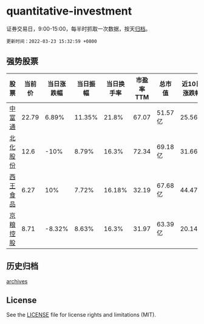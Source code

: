 # quantitative-investment

证券交易日，9:00-15:00，每半时抓取一次数据，按天[归档](archives)。

`更新时间：2022-03-23 15:32:59 +0800`

## 强势股票

|股票|当前价|当日涨跌幅|当日振幅|当日换手率|市盈率TTM|总市值|近10日涨跌幅|
|----|----|----|----|----|----|----|----|
|[中富通](https://xueqiu.com/S/SZ300560)|22.79|6.89%|11.35%|21.8%|67.07|51.57亿|25.56%|
|[北化股份](https://xueqiu.com/S/SZ002246)|12.6|-10%|8.79%|16.3%|72.34|69.18亿|31.66%|
|[西王食品](https://xueqiu.com/S/SZ000639)|6.27|10%|7.72%|16.18%|32.19|67.68亿|44.47%|
|[京粮控股](https://xueqiu.com/S/SZ000505)|8.71|-8.32%|8.63%|16.3%|31.97|63.39亿|20.14%|

## 历史归档

[archives](archives)

## License

See the [LICENSE](LICENSE) file for license rights and limitations (MIT).